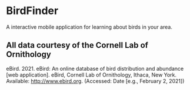 # BirdFinder
A interactive mobile application for learning about birds in your area.



## All data courtesy of the Cornell Lab of Ornithology

eBird. 2021. eBird: An online database of bird distribution and abundance [web application]. eBird, Cornell Lab of Ornithology, Ithaca, New York. Available: http://www.ebird.org. (Accessed: Date [e.g., February 2, 2021])
